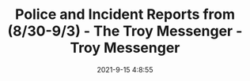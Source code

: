 ---
"title": "Police and Incident Reports from (8/30-9/3) - The Troy Messenger - Troy Messenger"
"date": "2021-9-15 4:8:55"
"feed_name": "GOOGLENEWSINDUSTRIAL"
"feed_website": "https://news.google.com/search?q=industrial%2Bincident&hl=en-US&gl=US&ceid=US:en"
"feed_rss": "https://news.google.com/rss/search?q=industrial%2Bincident&hl=en-US&gl=US&ceid=US:en"
"link": "https://www.troymessenger.com/2021/09/14/police-and-incident-reports-from-8-30-9-3/"
"file": "_posts/2021-1-1-494da1339d6414dc1f582598038f7e58f3f7a5f8.md"
"accident": "1"
"drilling": "0"
"dead": "0"
"injured": "0"
---